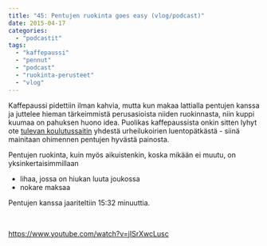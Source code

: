 ```yaml
---
title: "45: Pentujen ruokinta goes easy (vlog/podcast)"
date: 2015-04-17
categories: 
  - "podcastit"
tags: 
  - "kaffepaussi"
  - "pennut"
  - "podcast"
  - "ruokinta-perusteet"
  - "vlog"
---
```


Kaffepaussi pidettiin ilman kahvia, mutta kun makaa lattialla pentujen kanssa ja juttelee hieman tärkeimmistä perusasioista niiden ruokinnasta, niin kuppi kuumaa on pahuksen huono idea. Puolikas kaffepaussista onkin sitten lyhyt ote [tulevan koulutussaitin](https://www.katiska.eu/tieto/katiskan-ohjeet/katiskan-kaytto-sivusto/katiska-vai-sumppu/) yhdestä urheilukoirien luentopätkästä - siinä mainitaan ohimennen pentujen hyvästä painosta.

<!--more-->

Pentujen ruokinta, kuin myös aikuistenkin, koska mikään ei muutu, on yksinkertaisimmillaan

- lihaa, jossa on hiukan luuta joukossa
- nokare maksaa

Pentujen kanssa jaariteltiin 15:32 minuuttia.

 

https://www.youtube.com/watch?v=jISrXwcLusc
